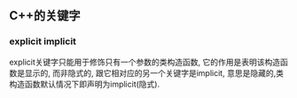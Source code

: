 ## C++的关键字

### explicit implicit

explicit关键字只能用于修饰只有一个参数的类构造函数, 它的作用是表明该构造函数是显示的, 而非隐式的, 
跟它相对应的另一个关键字是implicit, 意思是隐藏的,类构造函数默认情况下即声明为implicit(隐式).
